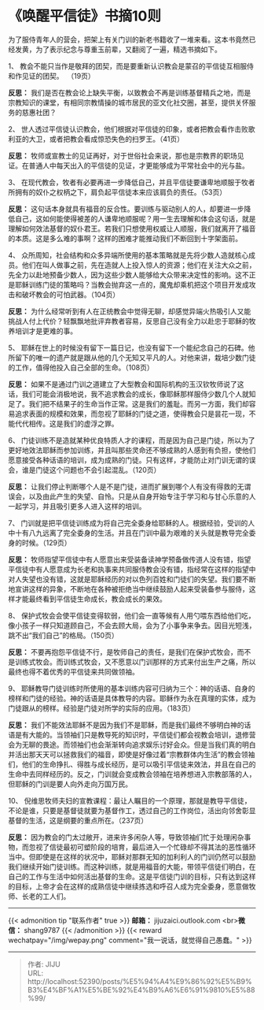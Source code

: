 # 《唤醒平信徒》书摘10则

为了服侍青年人的营会，把架上有关门训的新老书籍收了一堆来看。这本书竟然已经发黄，为了表示纪念与尊重玉前辈，又翻阅了一遍，精选书摘如下。

1、 教会不能只当作是敬拜的团契，而是要重新认识教会是蒙召的平信徒互相服侍和作见证的团契。  （19页）

**反思：** 我们是否在教会论上缺失平衡，以致教会不再是训练基督精兵之地，而是宗教知识的课堂，有相同宗教情操的城市居民的亚文化社交圈，甚至，提供关怀服务的慈惠社团？

2、 世人透过平信徒认识教会，他们根据对平信徒的印象，或者把教会看作击败歌利亚的大卫，或者把教会看成惊恐失色的扫罗王。（41页）

**反思：** 牧师或宣教士的见证再好，对于世俗社会来说，那也是宗教界的职场见证。在普通人中每天出入的平信徒的见证，才更能够成为平常社会中的光与盐。

3、 在现代教会，牧者有必要再进一步降低自己，并且平信徒要谦卑地顺服于牧者所拥有的奴仆之权柄之下，肩负起平信徒本来应该肩负的责任。（53页）

**反思：** 这句话本身就具有福音的反合性。要训练与驱动别人的人，却要进一步降低自己，这如何能使得被差的人谦卑地顺服呢？用一生去理解和体会这句话，就是理解如何效法基督的奴仆君王。若我们只想使用权威让人顺服，我们就离开了福音的本质。这是多么难的事啊？这样的困难才能推动我们不断回到十字架面前。

4、 众所周知，社会结构和众多异端所使用的基本策略就是先将少数人造就核心成员。他们在叫人做事之前，先在造就人上投入惊人的资源；他们在关注大众之前，先全力以赴地预备少数人，因为这些少数人能够给大众带来决定性的影响。这不正是耶稣训练门徒的策略吗？当教会抛弃这一点的，魔鬼却乘机把这个项目开发成攻击和破坏教会的可怕武器。（104页）

**反思：** 为什么经常听到有人在正统教会中觉得无聊，却感觉异端火热吸引人又能挑战人付上代价？轻飘飘地批评弃教者容易，反思自己没有全力以赴忠于耶稣的牧养培训才是更难的事。

5、 耶稣在世上的时候没有留下一篇日记，也没有留下一个能纪念自己的石碑。他所留下的唯一的遗产就是跟从他的几个无知又平凡的人。对他来讲，栽培少数门徒的工作，值得他投入自己全部的生命。（108页）

**反思：** 如果不是通过门训之道建立了大型教会和国际机构的玉汉钦牧师说了这话，我们可能会消极地说，我不追求教会的成长，像耶稣那样服侍少数几个人就知足了。我们把不结果子的生命当作正常。这是我们的羞耻。而另一方面，我们却容易追求表面的规模和效果，而忽视了耶稣的门徒之道，使得教会只是昙花一现，不能代代相传。这是我们的虚浮之罪。

6、 门徒训练不是造就某种优良特质人才的课程，而是因为自己是门徒，所以为了更好地效法耶稣而参加训练，并且叫那些灵命还不够成熟的人感到有负担，使他们愿意接受各种话语的培训，成为成熟的门徒。只有这样，才能防止对门训无谓的误会，谁是门徒这个问题也不会引起混乱。（120页）

**反思：** 让我们停止判断哪个人是不是门徒，进而扩展到哪个人有没有得救的无谓误会，以及由此产生的失望、自怜。只是从自身开始专注于学习和与甘心乐意的人一起学习，并且吸引更多人进入这样的培训。

7、 门训就是把平信徒训练成为将自己完全委身给耶稣的人。根据经验，受训的人中十有八九远离了完全委身的生活。并且在门训中最为艰难的关头就是教导完全委身的时候。（129页）

**反思：** 牧师指望平信徒中有人愿意出来受装备读神学预备做传道人没有错，指望平信徒中有人愿意成为长老和执事来共同服侍教会没有错，指经常在这样的指望中对人失望也没有错，这就是耶稣经历的对以色列百姓和门徒们的失望。我们要不断地宣讲这样的异象，不断地在各种被拒绝当中继续鼓励人起来受装备参与服侍，这样才能最终看到平信徒生命成长，教会成长的果效。

8、 保护式牧会会使平信徒变得软弱，他们会一直等候有人用勺喂东西给他们吃，像小孩子一样只知道顾自己，不会去顾大局，会为了小事争来争去。因目光短浅，跳不出“我们自己”的格局。（150页）

**反思：** 不要再抱怨平信徒不行，是牧师自己的责任，是我们在保护式牧会，而不是训练式牧会。而训练式牧会，又不愿意以门训那样的方式来付出生产之痛，所以最终也得不着优秀的平信徒来共同做领袖。

9、 耶稣教导门徒训练时所使用的基本训练内容可归纳为三个：神的话语、自身的榜样和门徒的经验。神的话语是具体教导的内容。耶稣作为永在真理的实体，成为门徒跟从的榜样。经验是门徒对所学的实际的应用。（183页）

**反思：** 我们不能效法耶稣不是因为我们不是耶稣，而是我们最终不够明白神的话语是有大能的。当领袖们只是教导死的知识时，平信徒们都会视教会培训，退修营会为无聊的畏途。而领袖们也会渐渐转向追求娱乐讨好会众。但是当我们真的明白并活出那天天可以拯救我们的福音，即使是好像过着“宗教群体内生活”的教会领袖们，他们的生命挣扎、得胜与成长经历，是可以吸引平信徒来效法，并且在自己的生命中去同样经历的。反之，门训就会变成教会领袖在培养想进入宗教部落的人，但耶稣的门训是要人向外走向万国万民。

10、 倪维思牧师夫妇的宣教课程：最让人瞩目的一个原理，那就是教导平信徒，不论是谁，只要是基督徒就要为基督作工，透过自己的工作岗位，活出向邻舍彰显基督的生活，这是纲要的重点所在。（237页）

**反思：** 因为教会的门太过敞开，进来许多闲杂人等，导致领袖们忙于处理闲杂事物，而忽视了信徒最初可塑阶段的培育，最后进入一个忙碌却不得其法的恶性循环当中。但即使是在这样的状况中，耶稣对那群无知的加利利人的门训仍然可以鼓励我们继续开始门徒训练。而这种训练，就是用福音的大能，带领平信徒们明白，在自己的工作与生活中如何活出基督的生命。这是平信徒门训的目标，只有达到这样的目标，上帝才会在这样的成熟信徒中继续拣选和呼召人成为完全委身，愿意做牧师、长老的工人们。

----
{{&lt; admonition tip &#34;联系作者&#34; true &gt;}}
**邮箱：** jijuzaici.outlook.com
&lt;br&gt;**微信：** shang9787
{{&lt; /admonition &gt;}}
{{&lt; reward wechatpay=&#34;/img/wepay.png&#34; comment=&#34;我一说话，就觉得自己愚蠢。&#34; &gt;}}


---

> 作者: JIJU  
> URL: http://localhost:52390/posts/%E5%94%A4%E9%86%92%E5%B9%B3%E4%BF%A1%E5%BE%92%E4%B9%A6%E6%91%9810%E5%88%99/  

